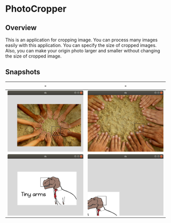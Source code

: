 # PhotoCropper
## Overview
This is an application for cropping image. You can process many images easily with this application. You can specify the size of cropped images. Also, you can make your origin photo larger and smaller without changing the size of cropped image.
## Snapshots
| - | - |
|---|---|
|![Snapshot 1](/snapshots/Screenshot_1.png)|![Snapshot 2](/snapshots/Screenshot_2.png)|
|![Snapshot 3](/snapshots/Screenshot_3.png)|![Snapshot 4](/snapshots/Screenshot_4.png)|
